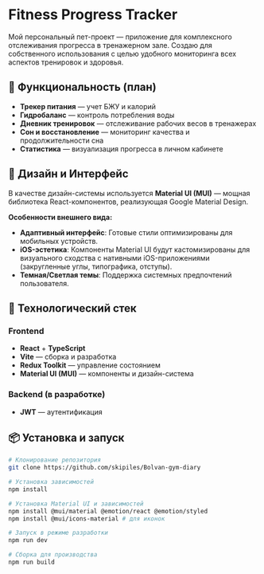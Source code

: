 # Fitness Progress Tracker

Мой персональный пет-проект — приложение для комплексного отслеживания прогресса в тренажерном зале. Создаю для собственного использования с целью удобного мониторинга всех аспектов тренировок и здоровья.

## 🎯 Функциональность (план)

- **Трекер питания** — учет БЖУ и калорий
- **Гидробаланс** — контроль потребления воды
- **Дневник тренировок** — отслеживание рабочих весов в тренажерах
- **Сон и восстановление** — мониторинг качества и продолжительности сна
- **Статистика** — визуализация прогресса в личном кабинете

## 🎨 Дизайн и Интерфейс

В качестве дизайн-системы используется **Material UI (MUI)** — мощная библиотека React-компонентов, реализующая Google Material Design.

**Особенности внешнего вида:**
- **Адаптивный интерфейс**: Готовые стили оптимизированы для мобильных устройств.
- **iOS-эстетика**: Компоненты Material UI будут кастомизированы для визуального сходства с нативными iOS-приложениями (закругленные углы, типографика, отступы).
- **Темная/Светлая темы**: Поддержка системных предпочтений пользователя.

## 🚀 Технологический стек

### Frontend
- **React** + **TypeScript**
- **Vite** — сборка и разработка
- **Redux Toolkit** — управление состоянием
- **Material UI (MUI)** — компоненты и дизайн-система


### Backend (в разработке)
- **JWT** — аутентификация

## 📦 Установка и запуск

```bash
# Клонирование репозитория
git clone https://github.com/skipiles/Bolvan-gym-diary

# Установка зависимостей
npm install

# Установка Material UI и зависимостей
npm install @mui/material @emotion/react @emotion/styled
npm install @mui/icons-material # для иконок

# Запуск в режиме разработки
npm run dev

# Сборка для производства
npm run build

